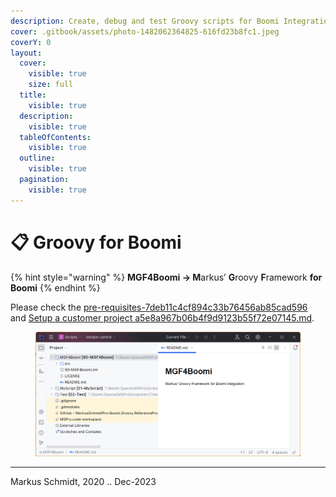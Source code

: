 ```yaml
---
description: Create, debug and test Groovy scripts for Boomi Integration.
cover: .gitbook/assets/photo-1482062364825-616fd23b8fc1.jpeg
coverY: 0
layout:
  cover:
    visible: true
    size: full
  title:
    visible: true
  description:
    visible: true
  tableOfContents:
    visible: true
  outline:
    visible: true
  pagination:
    visible: true
---
```


# 📋 Groovy for Boomi

{% hint style="warning" %}
**MGF4Boomi → M**arkus’ **G**roovy **F**ramework **for** **Boomi**
{% endhint %}

Please check the [pre-requisites-7deb11c4cf894c33b76456ab85cad596](readme/pre-requisites-7deb11c4cf894c33b76456ab85cad596/ "mention") and [Setup a customer project a5e8a967b06b4f9d9123b55f72e07145.md](<MGF4Boomi - Groovy for Boomi bfadc9ce63764373816fa22fccd3cdc1/Setup a customer project a5e8a967b06b4f9d9123b55f72e07145.md> "mention").

<figure><img src=".gitbook/assets/image (5).png" alt=""><figcaption></figcaption></figure>



***

Markus Schmidt, 2020 .. Dec-2023
